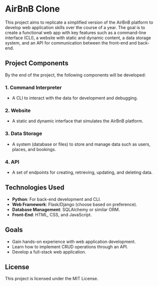 # AirBnB Clone

This project aims to replicate a simplified version of the AirBnB platform to develop web application skills over the course of a year. The goal is to create a functional web app with key features such as a command-line interface (CLI), a website with static and dynamic content, a data storage system, and an API for communication between the front-end and back-end.

## Project Components

By the end of the project, the following components will be developed:

### 1. Command Interpreter
- A CLI to interact with the data for development and debugging.

### 2. Website
- A static and dynamic interface that simulates the AirBnB platform.

### 3. Data Storage
- A system (database or files) to store and manage data such as users, places, and bookings.

### 4. API
- A set of endpoints for creating, retrieving, updating, and deleting data.

## Technologies Used

- **Python**: For back-end development and CLI.
- **Web Framework**: Flask/Django (choose based on preference).
- **Database Management**: SQLAlchemy or similar ORM.
- **Front-End**: HTML, CSS, and JavaScript.

## Goals

- Gain hands-on experience with web application development.
- Learn how to implement CRUD operations through an API.
- Develop a full-stack web application.

## License

This project is licensed under the MIT License.
